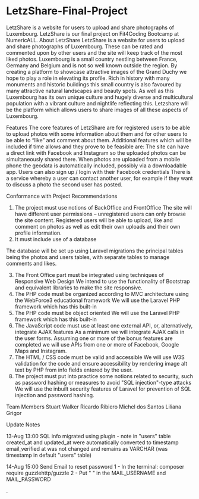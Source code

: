 # LetzShare-Final-Project

LetzShare is a website for users to upload and share photographs of Luxembourg. LetzShare is our final project on Fit4Coding Bootcamp at NumericALL.
About LetzShare
LetzShare is a website for users to upload and share photographs of Luxembourg. These can be rated
and commented upon by other users and the site will keep track of the most liked photos.
Luxembourg is a small country nestling between France, Germany and Belgium and is not so well
known outside the region.
By creating a platform to showcase attractive images of the Grand Duchy we hope to play a role in
elevating its profile. Rich in history with many monuments and historic buildings this small country is
also favoured by many attractive natural landscapes and beauty spots.
As well as this Luxembourg has its own unique culture and hugely diverse and multicultural
population with a vibrant culture and nightlife reflecting this.
Letzshare will be the platform which allows users to share images of all these aspects of
Luxembourg.

Features
The core features of LetzShare are for registered users to be able to upload photos with some
information about them and for other users to be able to “like” and comment about them.
Additional features which will be included if time allows and they prove to be feasible are:
The site can have a direct link with Facebook and Instagram so the uploaded photos can be
simultaneously shared there.
When photos are uploaded from a mobile phone the geodata is automatically included, possibly via
a downloadable app.
Users can also sign up / login with their Facebook credentials
There is a service whereby a user can contact another user, for example if they want to discuss a
photo the second user has posted.

Conformance with Project Recommendations

1. The project must use notions of BackOffice and FrontOffice
   The site will have different user permissions – unregistered users can only browse the site
   content. Registered users will be able to upload, like and comment on photos as well as edit their
   own uploads and their own profile information.
2. It must include use of a database

The database will be set up using Laravel migrations the principal tables being the photos and
users tables, with separate tables to manage comments and likes.

3. The Front Office part must be integrated using techniques of Responsive Web Design
   We intend to use the functionality of Bootstrap and equivalent libraries to make the site
   responsive.
4. The PHP code must be organized according to MVC architecture using the WebForce3
   educational framework
   We will use the Laravel PHP framework which has this built-in
5. The PHP code must be object oriented
   We will use the Laravel PHP framework which has this built-in
6. The JavaScript code must use at least one external API, or, alternatively, integrate AJAX
   features
   As a minimum we will integrate AJAX calls in the user forms. Assuming one or more of the bonus
   features are completed we will use APIs from one or more of Facebook, Google Maps and
   Instagram.
7. The HTML / CSS code must be valid and accessible
   We will use W3S validation for the code and ensure accessibility by rendering image alt text by
   PHP from info fields entered by the user.
8. The project must put into practice some notions related to security, such as password
   hashing or measures to avoid &quot;SQL injection&quot;-type attacks
   We will use the inbuilt security features of Laravel for prevention of SQL injection and password
   hashing.

Team Members
Stuart Walker
Ricardo Ribiero
Michel dos Santos
Liliana Grigor

Update Notes

13-Aug 13:00
SQL info migrated using plugin - note in "users" table created_at and updated_at were automatically converted to timestamp
email_verified at was not changed and remains as VARCHAR (was timestamp in default "users" table)

14-Aug 15:00
Send Email to reset password
1 - In the terminal:
composer require guzzlehttp/guzzle
2 - Put " " in the MAIL_USERNAME and MAIL_PASSWORD

.
